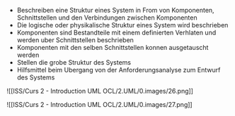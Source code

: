 
- Beschreiben eine Struktur eines System in From von Komponenten, Schnittstellen und den Verbindungen zwischen Komponenten
- Die logische oder physikalische Struktur eines System wird beschrieben
- Komponenten sind Bestandteile mit einem definierten Verhlaten und werden uber Schnittstellen beschrieben
- Komponenten mit den selben Schnittstellen konnen ausgetauscht werden
- Stellen die grobe Struktur des Systems
- Hilfsmittel beim Ubergang von der Anforderungsanalyse zum Entwurf des Systems


![[ISS/Curs 2 - Introduction UML OCL/2.UML/0.images/26.png]]

![[ISS/Curs 2 - Introduction UML OCL/2.UML/0.images/27.png]]
